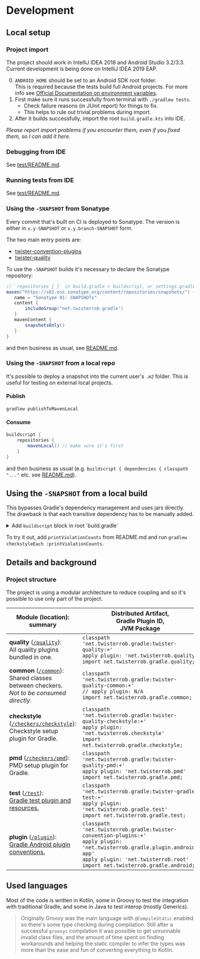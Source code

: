 # Development

## Local setup

### Project import
The project should work in IntelliJ IDEA 2018 and Android Studio 3.2/3.3.
Current development is being done on IntelliJ IDEA 2019 EAP.

0. `ANDROID_HOME` should be set to an Android SDK root folder.  
   This is required because the tests build full Android projects.
   For more info see [Official Documentation on environment variables](https://developer.android.com/studio/command-line/variables).
1. First make sure it runs successfully from terminal with `./gradlew tests`.
   * Check failure reasons (in JUnit report) for things to fix.
   * This helps to rule out trivial problems during import.
2. After it builds successfully, import the root `build.gradle.kts` into IDE.

*Please report import problems if you encounter them, even if you fixed them, so I can add it here.*

### Debugging from IDE
See [test/README.md](../test/README.md).

### Running tests from IDE
See [test/README.md](../test/README.md).


### Using the `-SNAPSHOT` from Sonatype
Every commit that's built on CI is deployed to Sonatype. The version is either in `x.y-SNAPSHOT` or `x.y.branch-SNAPSHOT` form.

The two main entry points are:
 * [twister-convention-plugins](https://s01.oss.sonatype.org/service/local/repositories/snapshots/content/net/twisterrob/gradle/twister-convention-plugins/)
 * [twister-quality](https://s01.oss.sonatype.org/service/local/repositories/snapshots/content/net/twisterrob/gradle/twister-quality/)

To use the `-SNAPSHOT` builds it's necessary to declare the Sonatype repository:
```gradle
// `repositories { }` in build.gradle > buildscript, or settings.gradle > pluginManagement, or buildSrc > build.gradle
maven("https://s01.oss.sonatype.org/content/repositories/snapshots/") {
   name = "Sonatype 01: SNAPSHOTs"
   content {
       includeGroup("net.twisterrob.gradle")
   }
   mavenContent {
       snapshotsOnly()
   }
}
```
and then business as usual, see [README.md](../README.md#quick-setup).


### Using the `-SNAPSHOT` from a local repo
It's possible to deploy a snapshot into the current user's `.m2` folder.
This is useful for testing on external local projects.

#### Publish
```console
gradlew publishToMavenLocal
```

#### Consume
```gradle
buildscript {
	repositories {
		mavenLocal() // make sure it's first
	}
}
```
and then business as usual (e.g. `buildscript { dependencies { classpath "..."` etc. see [README.md](../README.md#quick-setup)).


## Using the `-SNAPSHOT` from a local build
This bypasses Gradle's dependency management and uses jars directly. The drawback is that each transitive dependency has to be manually added.

<details>
	<summary>Add <code>buildscript</code> block in root `build.gradle`</summary>

```gradle
buildscript {
	repositories {
		mavenCentral()
		def repoRoot = file($/P:\projects\workspace\net.twisterrob.gradle-quality/$).toURI()
		ivy {
			url = repoRoot
			patternLayout {
				artifact '[artifact]/build/libs/[artifact]-[revision](-[classifier]).[ext]'
			}
		}
		ivy {
			url = repoRoot
			patternLayout {
				artifact 'checkers/[artifact]/build/libs/[artifact]-[revision](-[classifier]).[ext]'
			}
		}
	}
	dependencies {
		configurations.classpath.resolutionStrategy.cacheChangingModulesFor 0, 'seconds' // -SNAPSHOT
		def VERSION_QUALITY='0.2-SNAPSHOT'
		classpath "net.twisterrob.gradle:twister-quality:${VERSION_QUALITY}"
		classpath "net.twisterrob.gradle:twister-quality-common:${VERSION_QUALITY}"
		classpath "net.twisterrob.gradle:twister-quality-checkstyle:${VERSION_QUALITY}"
		classpath "net.twisterrob.gradle:twister-quality-pmd:${VERSION_QUALITY}"
		classpath "se.bjurr.violations:violations-lib:1.50"
		// ... maybe more transitive dependencies
	}
}
```
</details>

To try it out, add `printViolationCounts` from README.md and run `gradlew checkstyleEach :printViolationCounts`.


## Details and background


### Project structure
The project is using a modular architecture to reduce coupling and so it's possible to use only part of the project.

| Module (location): summary | Distributed Artifact,<br>Gradle Plugin ID,<br>JVM Package |
| --- | --- |
| **quality** ([`/quality`](../quality)):<br>All quality plugins bundled in one.<br> |`classpath 'net.twisterrob.gradle:twister-quality:+'`<br>`apply plugin: 'net.twisterrob.quality'`<br>`import net.twisterrob.gradle.quality;` |
| **common** ([`/common`](../common)):<br>Shared classes between checkers.<br>_Not to be consumed directly._ | `classpath 'net.twisterrob.gradle:twister-quality-common:+'`<br>`// apply plugin: N/A`<br>`import net.twisterrob.gradle.common;` |
| **checkstyle** ([`/checkers/checkstyle`](../checkers/checkstyle)):<br>Checkstyle setup plugin for Gradle. | `classpath 'net.twisterrob.gradle:twister-quality-checkstyle:+'`<br>`apply plugin: 'net.twisterrob.checkstyle'`<br>`import net.twisterrob.gradle.checkstyle;` |
| **pmd** ([`/checkers/pmd`](../checkers/pmd)):<br>PMD setup plugin for Gradle. | `classpath 'net.twisterrob.gradle:twister-quality-pmd:+'`<br>`apply plugin: 'net.twisterrob.pmd'`<br>`import net.twisterrob.gradle.pmd;` |
| **test** ([`/test`](../test)):<br>[Gradle test plugin and resources.](../test/README.md) | `classpath 'net.twisterrob.gradle:twister-gradle-test:+'`<br>`apply plugin: 'net.twisterrob.gradle.test'`<br>`import net.twisterrob.gradle.test;` |
| **plugin** ([`/plugin`](../plugin)):<br>[Gradle Android plugin conventions.](../plugin/README.md) | `classpath 'net.twisterrob.gradle:twister-convention-plugins:+'`<br>`apply plugin: 'net.twisterrob.gradle.plugin.android-app'`<br>`apply plugin: 'net.twisterrob.root'`<br>`import net.twisterrob.gradle.android;` |


## Used languages
Most of the code is written in Kotlin, some in Groovy to test the integration with traditional Gradle, and some in Java to test interop (mostly Generics).

> Originally Groovy was the main language with `@CompileStatic` enabled so there's some type checking during compilation. Still after a successful `groovyc` compilation it was possible to get unrunnable invalid class files, and the amount of time spent on finding workarounds and helping the static compiler to infer the types was more than the ease and fun of converting everything to Kotlin.
